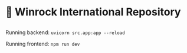 # 🚀 Winrock International Repository

## 

Running backend: ```uvicorn src.app:app --reload```

Running frontend: ```npm run dev```
